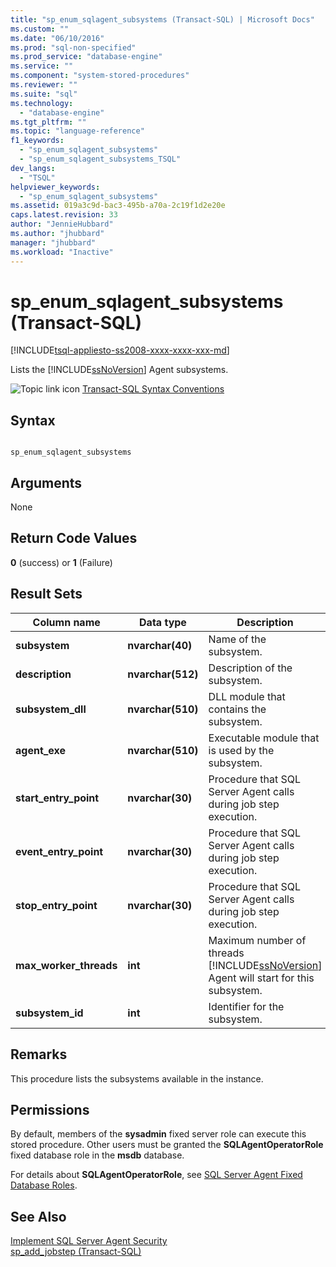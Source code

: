 ```yaml
---
title: "sp_enum_sqlagent_subsystems (Transact-SQL) | Microsoft Docs"
ms.custom: ""
ms.date: "06/10/2016"
ms.prod: "sql-non-specified"
ms.prod_service: "database-engine"
ms.service: ""
ms.component: "system-stored-procedures"
ms.reviewer: ""
ms.suite: "sql"
ms.technology: 
  - "database-engine"
ms.tgt_pltfrm: ""
ms.topic: "language-reference"
f1_keywords: 
  - "sp_enum_sqlagent_subsystems"
  - "sp_enum_sqlagent_subsystems_TSQL"
dev_langs: 
  - "TSQL"
helpviewer_keywords: 
  - "sp_enum_sqlagent_subsystems"
ms.assetid: 019a3c9d-bac3-495b-a70a-2c19f1d2e20e
caps.latest.revision: 33
author: "JennieHubbard"
ms.author: "jhubbard"
manager: "jhubbard"
ms.workload: "Inactive"
---
```

# sp_enum_sqlagent_subsystems (Transact-SQL)
[!INCLUDE[tsql-appliesto-ss2008-xxxx-xxxx-xxx-md](../../includes/tsql-appliesto-ss2008-xxxx-xxxx-xxx-md.md)]

  Lists the [!INCLUDE[ssNoVersion](../../includes/ssnoversion-md.md)] Agent subsystems.  
  
 ![Topic link icon](../../database-engine/configure-windows/media/topic-link.gif "Topic link icon") [Transact-SQL Syntax Conventions](../../t-sql/language-elements/transact-sql-syntax-conventions-transact-sql.md)  
  
## Syntax  
  
```  
  
sp_enum_sqlagent_subsystems  
```  
  
## Arguments  
 None  
  
## Return Code Values  
 **0** (success) or **1** (Failure)  
  
## Result Sets  
  
|Column name|Data type|Description|  
|-----------------|---------------|-----------------|  
|**subsystem**|**nvarchar(40)**|Name of the subsystem.|  
|**description**|**nvarchar(512)**|Description of the subsystem.|  
|**subsystem_dll**|**nvarchar(510)**|DLL module that contains the subsystem.|  
|**agent_exe**|**nvarchar(510)**|Executable module that is used by the subsystem.|  
|**start_entry_point**|**nvarchar(30)**|Procedure that SQL Server Agent calls during job step execution.|  
|**event_entry_point**|**nvarchar(30)**|Procedure that SQL Server Agent calls during job step execution.|  
|**stop_entry_point**|**nvarchar(30)**|Procedure that SQL Server Agent calls during job step execution.|  
|**max_worker_threads**|**int**|Maximum number of threads [!INCLUDE[ssNoVersion](../../includes/ssnoversion-md.md)] Agent will start for this subsystem.|  
|**subsystem_id**|**int**|Identifier for the subsystem.|  
  
## Remarks  
 This procedure lists the subsystems available in the instance.  
  
## Permissions  
 By default, members of the **sysadmin** fixed server role can execute this stored procedure. Other users must be granted the **SQLAgentOperatorRole** fixed database role in the **msdb** database.  
  
 For details about **SQLAgentOperatorRole**, see [SQL Server Agent Fixed Database Roles](http://msdn.microsoft.com/library/719ce56b-d6b2-414a-88a8-f43b725ebc79).  
  
## See Also  
 [Implement SQL Server Agent Security](http://msdn.microsoft.com/library/d770d35c-c8de-4e00-9a85-7d03f45a0f0d)   
 [sp_add_jobstep &#40;Transact-SQL&#41;](../../relational-databases/system-stored-procedures/sp-add-jobstep-transact-sql.md)  
  
  
